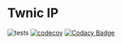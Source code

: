 # Twnic IP

![tests](https://github.com/MilesChou/twnicip/workflows/tests/badge.svg)
[![codecov](https://codecov.io/gh/MilesChou/twnicip/branch/master/graph/badge.svg?token=OPzYQj42bQ)](https://codecov.io/gh/MilesChou/twnicip)
[![Codacy Badge](https://app.codacy.com/project/badge/Grade/4f82ecb7dd12478cba9b51c8bb26d74e)](https://www.codacy.com/gh/MilesChou/twnicip/dashboard)
